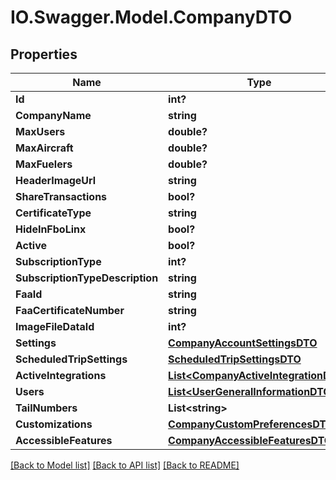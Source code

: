 # IO.Swagger.Model.CompanyDTO
## Properties

Name | Type | Description | Notes
------------ | ------------- | ------------- | -------------
**Id** | **int?** |  | [optional] 
**CompanyName** | **string** |  | [optional] 
**MaxUsers** | **double?** |  | [optional] 
**MaxAircraft** | **double?** |  | [optional] 
**MaxFuelers** | **double?** |  | [optional] 
**HeaderImageUrl** | **string** |  | [optional] 
**ShareTransactions** | **bool?** |  | [optional] 
**CertificateType** | **string** |  | [optional] 
**HideInFboLinx** | **bool?** |  | [optional] 
**Active** | **bool?** |  | [optional] 
**SubscriptionType** | **int?** |  | [optional] 
**SubscriptionTypeDescription** | **string** |  | [optional] 
**FaaId** | **string** |  | [optional] 
**FaaCertificateNumber** | **string** |  | [optional] 
**ImageFileDataId** | **int?** |  | [optional] 
**Settings** | [**CompanyAccountSettingsDTO**](CompanyAccountSettingsDTO.md) |  | [optional] 
**ScheduledTripSettings** | [**ScheduledTripSettingsDTO**](ScheduledTripSettingsDTO.md) |  | [optional] 
**ActiveIntegrations** | [**List&lt;CompanyActiveIntegrationDTO&gt;**](CompanyActiveIntegrationDTO.md) |  | [optional] 
**Users** | [**List&lt;UserGeneralInformationDTO&gt;**](UserGeneralInformationDTO.md) |  | [optional] 
**TailNumbers** | **List&lt;string&gt;** |  | [optional] 
**Customizations** | [**CompanyCustomPreferencesDTO**](CompanyCustomPreferencesDTO.md) |  | [optional] 
**AccessibleFeatures** | [**CompanyAccessibleFeaturesDTO**](CompanyAccessibleFeaturesDTO.md) |  | [optional] 

[[Back to Model list]](../README.md#documentation-for-models) [[Back to API list]](../README.md#documentation-for-api-endpoints) [[Back to README]](../README.md)

